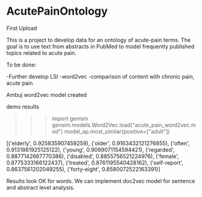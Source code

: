 # AcutePainOntology
First Upload

This is a project to develop data for an ontology of acute-pain terms. The goal is to use text from abstracts in PubMed to model frequently published topics related to acute pain. 

To be done:

-Further develop LSI
-word2vec
-comparison of content with chronic pain, acute pain


Ambuj
word2vec model created

demo results


>>> import genism
>>> gensim.models.Word2Vec.load("acute_pain_word2vec.mod")
>>> model_ap.most_similar(positive=["adult"])

[('elderly', 0.925835907459259), ('older', 0.9163432121276855), ('often', 0.9131861925125122), ('young', 0.9089071154594421), ('regarded', 0.8877142667770386), ('disabled', 0.8855756521224976), ('female', 0.8775333166122437), ('treated', 0.8761195540428162), ('self-report', 0.8637561202049255), ('forty-eight', 0.8580072522163391)]

Results look OK for words. We can implement doc2vec model for sentence and abstract level analysis.

  